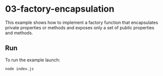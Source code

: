 # 03-factory-encapsulation

This example shows how to implement a factory function that encapsulates private
properties or methods and exposes only a set of public properties and methods.

## Run

To run the example launch:

```bash
node index.js
```
